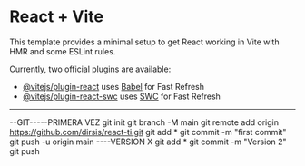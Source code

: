 # React + Vite

This template provides a minimal setup to get React working in Vite with HMR and some ESLint rules.

Currently, two official plugins are available:

- [@vitejs/plugin-react](https://github.com/vitejs/vite-plugin-react/blob/main/packages/plugin-react/README.md) uses [Babel](https://babeljs.io/) for Fast Refresh
- [@vitejs/plugin-react-swc](https://github.com/vitejs/vite-plugin-react-swc) uses [SWC](https://swc.rs/) for Fast Refresh


---------------------
--GIT-----PRIMERA VEZ
git init
git branch -M main
git remote add origin https://github.com/dirsis/react-ti.git
git add *
git commit -m "first commit"
git push -u origin main
----VERSION X
git add *
git commit -m "Version 2"
git push 